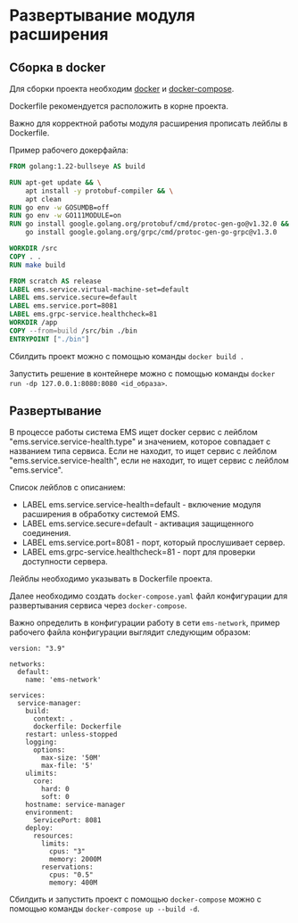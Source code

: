 # Развертывание модуля расширения

## Сборка в docker

Для сборки проекта необходим [docker](https://docs.docker.com/build/building/packaging/) и [docker-compose](https://docs.docker.com/compose/).

Dockerfile рекомендуется расположить в корне проекта.

Важно для корректной работы модуля расширения прописать лейблы в Dockerfile.

Пример рабочего докерфайла:

```dockerfile
FROM golang:1.22-bullseye AS build

RUN apt-get update && \
    apt install -y protobuf-compiler && \
    apt clean
RUN go env -w GOSUMDB=off
RUN go env -w GO111MODULE=on
RUN go install google.golang.org/protobuf/cmd/protoc-gen-go@v1.32.0 && \
    go install google.golang.org/grpc/cmd/protoc-gen-go-grpc@v1.3.0

WORKDIR /src
COPY . .
RUN make build

FROM scratch AS release
LABEL ems.service.virtual-machine-set=default
LABEL ems.service.secure=default
LABEL ems.service.port=8081
LABEL ems.grpc-service.healthcheck=81
WORKDIR /app
COPY --from=build /src/bin ./bin
ENTRYPOINT ["./bin"]
```

Сбилдить проект можно с помощью команды `docker build .`

Запустить решение в контейнере можно с помощью команды `docker run -dp 127.0.0.1:8080:8080 <id_образа>`.

## Развертывание

В процессе работы система EMS ищет docker сервис с лейблом "ems.service.service-health.type" и значением, которое совпадает с названием типа сервиса. Eсли не находит, то ищет сервис с лейблом "ems.service.service-health", если не находит, то ищет сервис с лейблом "ems.service".

Список лейблов с описанием:

- LABEL ems.service.service-health=default - включение модуля расширения в обработку системой EMS.
- LABEL ems.service.secure=default - активация защищенного соединения.
- LABEL ems.service.port=8081 - порт, который прослушивает сервер.
- LABEL ems.grpc-service.healthcheck=81 - порт для проверки доступности сервера.

Лейблы необходимо указывать в Dockerfile проекта.

Далее необходимо создать `docker-compose.yaml` файл конфигурации для развертывания сервиса через `docker-compose`.

Важно определить в конфигурации работу в сети `ems-network`, пример рабочего файла конфигурации выглядит следующим образом:

```
version: "3.9"

networks:
  default:
    name: 'ems-network'

services:
  service-manager:
    build:
      context: .
      dockerfile: Dockerfile
    restart: unless-stopped
    logging:
      options:
        max-size: '50M'
        max-file: '5'
    ulimits:
      core:
        hard: 0
        soft: 0
    hostname: service-manager
    environment:
      ServicePort: 8081
    deploy:
      resources:
        limits:
          cpus: "3"
          memory: 2000M
        reservations:
          cpus: "0.5"
          memory: 400M
```

Сбилдить и запустить проект с помощью `docker-compose` можно с помощью команды `docker-compose up --build -d`.
